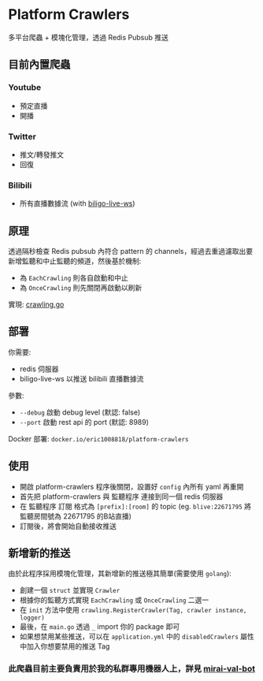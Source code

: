 # Platform Crawlers

多平台爬蟲 + 模塊化管理，透過 Redis Pubsub 推送

## 目前內置爬蟲

### Youtube
- 預定直播
- 開播

### Twitter
- 推文/轉發推文
- 回復

### Bilibili
- 所有直播數據流 (with [biligo-live-ws](https://github.com/eric2788/biligo-live-ws))


## 原理

透過隔秒檢查 Redis pubsub 內符合 pattern 的 channels，經過去重過濾取出要新增監聽和中止監聽的頻道，然後基於機制:

- 為 `EachCrawling` 則各自啟動和中止
- 為 `OnceCrawling` 則先關閉再啟動以刷新

實現: [crawling.go](/crawling/crawling.go)


## 部署

你需要:
- redis 伺服器
- biligo-live-ws 以推送 bilibili 直播數據流

參數:
- `--debug` 啟動 debug level (默認: false)
- `--port` 啟動 rest api 的 port (默認: 8989)

Docker 部署: `docker.io/eric1008818/platform-crawlers`

## 使用

- 開啟 platform-crawlers 程序後關閉，設置好 `config` 內所有 yaml 再重開
- 首先把 platform-crawlers 與 監聽程序 連接到同一個 redis 伺服器
- 在 監聽程序 訂閱 格式為 `[prefix]:[room]` 的 topic (eg. `blive:22671795` 將監聽房間號為 22671795 的B站直播)
- 訂閱後，將會開始自動接收推送

## 新增新的推送

由於此程序採用模塊化管理，其新增新的推送極其簡單(需要使用 `golang`):

- 創建一個 `struct` 並實現 `Crawler`
- 根據你的監聽方式實現 `EachCrawling` 或 `OnceCrawling` 二選一
- 在 `init` 方法中使用 `crawling.RegisterCrawler(Tag, crawler instance, logger)`
- 最後，在 `main.go` 透過 `_` import 你的 package 即可 
- 如果想禁用某些推送，可以在 `application.yml` 中的 `disabledCrawlers` 屬性中加入你想要禁用的推送 Tag

### 此爬蟲目前主要負責用於我的私群專用機器人上，詳見 [mirai-val-bot](https://github.com/eric2788/miraivalbot)